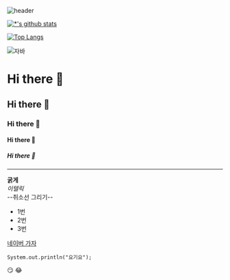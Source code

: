 ![header](https://capsule-render.vercel.app/api?type=waving&color=666666&height=300&section=header&text=자바%20특강&fontColor=FFFFFF&fontSize=90&animation=scaleIn)


[![*'s github stats](https://github-readme-stats.vercel.app/api?username=woosh1108)](https://github.com/woosh1108)

[![Top Langs](https://github-readme-stats.vercel.app/api/top-langs/?username=woosh1108)](https://github.com/woosh1108/github-readme-stats)

<!--
![C](https://img.shields.io/badge/-C-123456?style=flat-square&logo=C&logoColor=black)
![Spring](https://img.shields.io/badge/-Spring-6DB33F?style=for-the-badge&logo=Spring&logoColor=white)
![TypeScript](https://img.shields.io/badge/-TypeScript-3178C6?style=flat-square&logo=TypeScript&logoColor=white)
![Serverless](https://img.shields.io/badge/-Serverless-FD5750?style=flat-square&logo=Serverless&logoColor=magenta)
![MariaDB](https://img.shields.io/badge/-MariaDB-1F305F?style=flat-square&logo=mariadb&logoColor=white)
-->
![자바](https://img.shields.io/badge/-자바-007396?style=flat&logo=Java&logoColor=ffffff)

# Hi there 👋
## Hi there 👋
### Hi there 👋
#### Hi there 👋
##### Hi there 👋

---
**굵게**<br>
*이텔릭*<br>
--취소선 그리기--
* 1번
* 2번
* 3번

[네이버 가자](http://www.naver.com)

```
System.out.println("요기요");
```

:smirk:
:joy:

